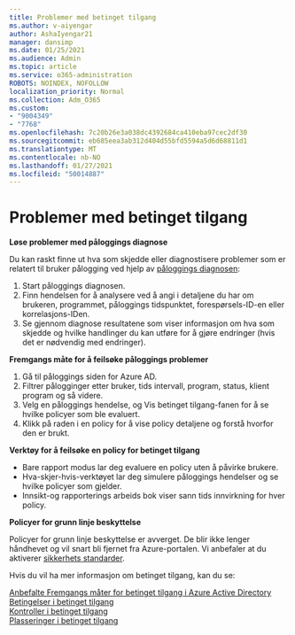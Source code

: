 ```yaml
---
title: Problemer med betinget tilgang
ms.author: v-aiyengar
author: AshaIyengar21
manager: dansimp
ms.date: 01/25/2021
ms.audience: Admin
ms.topic: article
ms.service: o365-administration
ROBOTS: NOINDEX, NOFOLLOW
localization_priority: Normal
ms.collection: Adm_O365
ms.custom:
- "9004349"
- "7768"
ms.openlocfilehash: 7c20b26e3a038dc4392684ca410eba97cec2df30
ms.sourcegitcommit: eb685eea3ab312d404d55bfd5594a5d6d68811d1
ms.translationtype: MT
ms.contentlocale: nb-NO
ms.lasthandoff: 01/27/2021
ms.locfileid: "50014887"
---
```

# <a name="conditional-access-issues"></a>Problemer med betinget tilgang

**Løse problemer med påloggings diagnose**

Du kan raskt finne ut hva som skjedde eller diagnostisere problemer som er relatert til bruker pålogging ved hjelp av [påloggings diagnosen](https://portal.azure.com/#blade/Microsoft_AAD_IAM/ActiveDirectoryMenuBlade/diagnose/symptomId/ms_aad_dxp_signin_caDiagnoseAndSolveSummarySymptom):

1. Start påloggings diagnosen.
1. Finn hendelsen for å analysere ved å angi i detaljene du har om brukeren, programmet, påloggings tidspunktet, forespørsels-ID-en eller korrelasjons-IDen.
1. Se gjennom diagnose resultatene som viser informasjon om hva som skjedde og hvilke handlinger du kan utføre for å gjøre endringer (hvis det er nødvendig med endringer).

**Fremgangs måte for å feilsøke påloggings problemer** 

1. Gå til påloggings siden for Azure AD.
1. Filtrer pålogginger etter bruker, tids intervall, program, status, klient program og så videre.
1. Velg en påloggings hendelse, og Vis betinget tilgang-fanen for å se hvilke policyer som ble evaluert.
1. Klikk på raden i en policy for å vise policy detaljene og forstå hvorfor den er brukt.

**Verktøy for å feilsøke en policy for betinget tilgang**

- Bare rapport modus lar deg evaluere en policy uten å påvirke brukere.
- Hva-skjer-hvis-verktøyet lar deg simulere påloggings hendelser og se hvilke policyer som gjelder.
- Innsikt-og rapporterings arbeids bok viser sann tids innvirkning for hver policy.

**Policyer for grunn linje beskyttelse**

Policyer for grunn linje beskyttelse er avverget. De blir ikke lenger håndhevet og vil snart bli fjernet fra Azure-portalen. Vi anbefaler at du aktiverer [sikkerhets standarder](https://docs.microsoft.com/azure/active-directory/fundamentals/concept-fundamentals-security-defaults).

Hvis du vil ha mer informasjon om betinget tilgang, kan du se:

[Anbefalte Fremgangs måter for betinget tilgang i Azure Active Directory](https://docs.microsoft.com/azure/active-directory/conditional-access/best-practices)  
 [Betingelser i betinget tilgang](https://docs.microsoft.com/azure/active-directory/conditional-access/best-practices)  
 [Kontroller i betinget tilgang](https://docs.microsoft.com/azure/active-directory/conditional-access/controls)  
 [Plasseringer i betinget tilgang](https://docs.microsoft.com/azure/active-directory/conditional-access/location-condition)
